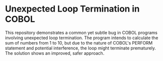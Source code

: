 # Unexpected Loop Termination in COBOL

This repository demonstrates a common yet subtle bug in COBOL programs involving unexpected loop termination. The program intends to calculate the sum of numbers from 1 to 10, but due to the nature of COBOL's PERFORM statement and potential interference, the loop might terminate prematurely.  The solution shows an improved, safer approach.